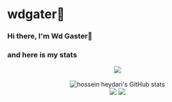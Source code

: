 # wdgater🖤
### Hi there, I'm Wd Gaster👋

### and here is my stats
<p align="center"><img src="https://www.codewars.com/users/Wdgaster0/badges/large"/><br /><br />
  <img src="https://github-readme-stats.vercel.app/api?username=Wdgaster0&show_icons=true&include_all_commits=true&theme=monokai" alt="hossein heydari's GitHub stats" /><br />
  <img src="https://github-readme-streak-stats.herokuapp.com/?user=Wdgaster0&theme=monokai"/>
  <img src="https://github-readme-stats.vercel.app/api/top-langs/?username=Wdgaster0&layout=compact&theme=monokai&langs_count=12"/><br />
</p>

<!--
**Wdgaster0/Wdgaster0** is a ✨ _special_ ✨ repository because its `README.md` (this file) appears on your GitHub profile.

Here are some ideas to get you started:

- 🔭 I’m currently working on ...
- 🌱 I’m currently learning ...
- 👯 I’m looking to collaborate on ...
- 🤔 I’m looking for help with ...
- 💬 Ask me about ...
- 📫 How to reach me: ...
- 😄 Pronouns: ...
- ⚡ Fun fact: ...
-->
